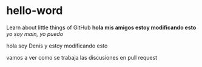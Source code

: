 # hello-word
Learn about  little things of GitHub
**hola mis amigos estoy modificando esto**
*yo soy main, yo puedo*

hola soy Denis y estoy modificando esto

vamos a ver como se trabaja las discusiones
en pull request
